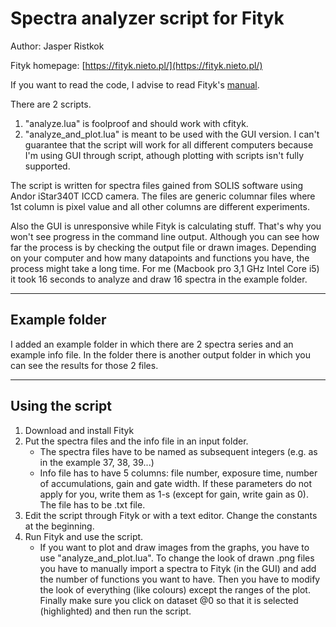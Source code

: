 # Spectra analyzer script for Fityk

Author: Jasper Ristkok


Fityk homepage: [https://fityk.nieto.pl/](https://fityk.nieto.pl/)

If you want to read the code, I advise to read Fityk's [manual](https://fityk.nieto.pl/fityk-manual.html).

There are 2 scripts.
1. "analyze.lua" is foolproof and should work with cfityk.
2. "analyze_and_plot.lua" is meant to be used with the GUI version. 
I can't guarantee that the script will work for all different computers because I'm using GUI through script, athough plotting with scripts isn't fully supported.

The script is written for spectra files gained from SOLIS software using Andor iStar340T ICCD camera. The files are generic columnar files where 1st column is pixel value and all other columns are different experiments.

Also the GUI is unresponsive while Fityk is calculating stuff. That's why you won't see progress in the command line output. Although you can see how far the process is by checking the output file or drawn images. Depending on your computer and how many datapoints and functions you have, the process might take a long time. For me (Macbook pro 3,1 GHz Intel Core i5) it took 16 seconds to analyze and draw 16 spectra in the example folder.

---

## Example folder

I added an example folder in which there are 2 spectra series and an example info file. In the folder there is another output folder in which you can see the results for those 2 files.

---

## Using the script

1. Download and install Fityk
2. Put the spectra files and the info file in an input folder.
	* The spectra files have to be named as subsequent integers (e.g. as in the example 37, 38, 39...)
	* Info file has to have 5 columns: file number, exposure time, number of accumulations, gain and gate width. If these parameters do not apply for you, write them as 1-s (except for gain, write gain as 0). The file has to be .txt file.
3. Edit the script through Fityk or with a text editor. Change the constants at the beginning.
4. Run Fityk and use the script.
	* If you want to plot and draw images from the graphs, you have to use "analyze_and_plot.lua". To change the look of drawn .png files you have to manually import a spectra to Fityk (in the GUI) and add the number of functions you want to have. Then you have to modify the look of everything (like colours) except the ranges of the plot. Finally make sure you click on dataset @0 so that it is selected (highlighted) and then run the script. 
